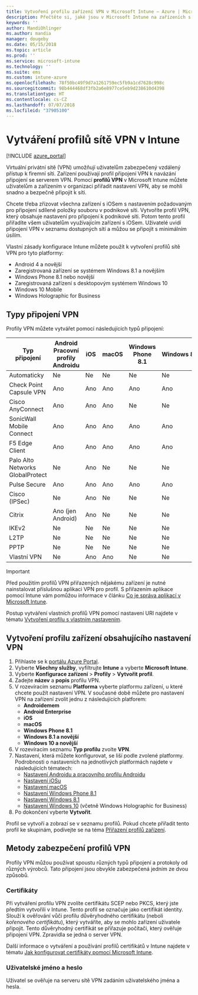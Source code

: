 ```yaml
---
title: Vytvoření profilu zařízení VPN v Microsoft Intune – Azure | Microsoft Docs
description: Přečtěte si, jaké jsou v Microsoft Intune na zařízeních s iOSem typy připojení k virtuální privátní síti (VPN), jak vytvořit profil zařízení VPN na portálu Azure Portal a jaké máte možnosti zabezpečení profilu VPN pomocí certifikátů nebo uživatelského jména a hesla.
keywords: ''
author: MandiOhlinger
ms.author: mandia
manager: dougeby
ms.date: 05/15/2018
ms.topic: article
ms.prod: ''
ms.service: microsoft-intune
ms.technology: ''
ms.suite: ems
ms.custom: intune-azure
ms.openlocfilehash: 78f50bc49f9d7a1261759ec5fb9a1cd7628c998c
ms.sourcegitcommit: 98b444468df3fb2a6e8977ce5eb9d238610d4398
ms.translationtype: HT
ms.contentlocale: cs-CZ
ms.lasthandoff: 07/07/2018
ms.locfileid: "37905100"
---
```

# <a name="create-vpn-profiles-in-intune"></a>Vytváření profilů sítě VPN v Intune

[!INCLUDE [azure_portal](./includes/azure_portal.md)]

Virtuální privátní sítě (VPN) umožňují uživatelům zabezpečený vzdálený přístup k firemní síti. Zařízení používají profil připojení VPN k navázání připojení se serverem VPN. Pomocí **profilů VPN** v Microsoft Intune můžete uživatelům a zařízením v organizaci přiřadit nastavení VPN, aby se mohli snadno a bezpečně připojit k síti.

Chcete třeba zřizovat všechna zařízení s iOSem s nastavením požadovaným pro připojení sdílené položky souboru v podnikové síti. Vytvoříte profil VPN, který obsahuje nastavení pro připojení k podnikové síti. Potom tento profil přiřadíte všem uživatelům využívajícím zařízení s iOSem. Uživatelé uvidí připojení VPN v seznamu dostupných sítí a můžou se připojit s minimálním úsilím.

Vlastní zásady konfigurace Intune můžete použít k vytvoření profilů sítě VPN pro tyto platformy:

* Android 4 a novější
* Zaregistrovaná zařízení se systémem Windows 8.1 a novějším
* Windows Phone 8.1 nebo novější
* Zaregistrovaná zařízení s desktopovým systémem Windows 10
* Windows 10 Mobile
* Windows Holographic for Business

## <a name="vpn-connection-types"></a>Typy připojení VPN

Profily VPN můžete vytvářet pomocí následujících typů připojení:

|Typ připojení|Android<br>Pracovní profily Androidu|iOS|macOS|Windows Phone 8.1|Windows 8.1|Windows 10|
|-|-|-|-|-|-|-|
|Automaticky|Ne|Ne|Ne|Ne|Ne|Ano|
|Check Point Capsule VPN|Ano|Ano|Ano|Ano|Ano|Ano|
|Cisco AnyConnect|Ano|Ano|Ano|Ne|Ne|Ne|
|SonicWall Mobile Connect|Ano|Ano|Ano|Ano|Ano|Ano|
|F5 Edge Client|Ano|Ano|Ano|Ano|Ano|Ano|
|Palo Alto Networks GlobalProtect|Ne|Ano|Ne|Ne|Ne|Ano|
|Pulse Secure|Ano|Ano|Ano|Ano|Ano|Ano|
|Cisco (IPSec)|Ne|Ano|Ne|Ne|Ne|Ne|
|Citrix|Ano (jen Android)|Ano|Ne|Ne|Ne|Ano|
|IKEv2|Ne|Ne|Ne|Ne|Ne|Ano|
|L2TP|Ne|Ne|Ne|Ne|Ne|Ano|
|PPTP|Ne|Ne|Ne|Ne|Ne|Ano|
|Vlastní VPN|Ne|Ano|Ano|Ne|Ne|Ne|

> [!IMPORTANT]
> Před použitím profilů VPN přiřazených nějakému zařízení je nutné nainstalovat příslušnou aplikaci VPN pro profil. S přiřazením aplikace pomocí Intune vám pomůžou informace v článku [Co je správa aplikací v Microsoft Intune](app-management.md).  

Postup vytváření vlastních profilů VPN pomocí nastavení URI najdete v tématu [Vytvoření profilu s vlastním nastavením](custom-settings-configure.md).

## <a name="create-a-device-profile-containing-vpn-settings"></a>Vytvoření profilu zařízení obsahujícího nastavení VPN

1. Přihlaste se k [portálu Azure Portal](https://portal.azure.com).
2. Vyberte **Všechny služby**, vyfiltrujte **Intune** a vyberte **Microsoft Intune**.
3. Vyberte **Konfigurace zařízení** > **Profily** > **Vytvořit profil**.
4. Zadejte **název** a **popis** profilu VPN.
5. V rozevíracím seznamu **Platforma** vyberte platformu zařízení, u které chcete použít nastavení VPN. V současné době můžete pro nastavení VPN na zařízení zvolit jednu z následujících platforem:
   - **Androidemem**
   - **Android Enterprise**
   - **iOS**
   - **macOS**
   - **Windows Phone 8.1**
   - **Windows 8.1 a novější**
   - **Windows 10 a novější**
6. V rozevíracím seznamu **Typ profilu** zvolte **VPN**.
7. Nastavení, která můžete konfigurovat, se liší podle zvolené platformy. Podrobnosti o nastaveních na jednotlivých platformách najdete v následujících tématech:
   - [Nastavení Androidu a pracovního profilu Androidu](vpn-settings-android.md)
   - [Nastavení iOSu](vpn-settings-ios.md)
   - [Nastavení macOS](vpn-settings-macos.md)
   - [Nastavení Windows Phone 8.1](vpn-settings-windows-phone-8-1.md)
   - [Nastavení Windows 8.1](vpn-settings-windows-8-1.md)
   - [Nastavení Windows 10](vpn-settings-windows-10.md) (včetně Windows Holographic for Business)
8. Po dokončení vyberte **Vytvořit**.

Profil se vytvoří a zobrazí se v seznamu profilů. Pokud chcete přiřadit tento profil ke skupinám, podívejte se na téma [Přiřazení profilů zařízení](device-profile-assign.md).

## <a name="methods-of-securing-vpn-profiles"></a>Metody zabezpečení profilů VPN

Profily VPN můžou používat spoustu různých typů připojení a protokoly od různých výrobců. Tato připojení jsou obvykle zabezpečená jedním ze dvou způsobů.

### <a name="certificates"></a>Certifikáty

Při vytváření profilu VPN zvolíte certifikátu SCEP nebo PKCS, který jste předtím vytvořili v Intune. Tento profil se označuje jako certifikát identity. Slouží k ověřování vůči profilu důvěryhodného certifikátu (neboli *kořenového certifikátu*), který vytváříte, aby se mohlo zařízení uživatele připojit. Tento důvěryhodný certifikát se přiřazuje počítači, který ověřuje připojení VPN. Zpravidla se jedná o server VPN.

Další informace o vytváření a používání profilů certifikátů v Intune najdete v tématu [Jak konfigurovat certifikáty pomocí Microsoft Intune](certificates-configure.md).

### <a name="user-name-and-password"></a>Uživatelské jméno a heslo

Uživatel se ověřuje na serveru sítě VPN zadáním uživatelského jména a hesla.
